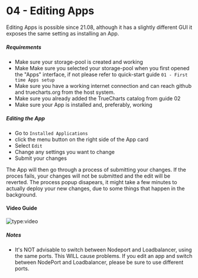 # 04 - Editing Apps

Editing Apps is possible since 21.08, although it has a slightly different GUI it exposes the same setting as installing an App.

##### Requirements

- Make sure your storage-pool is created and working
- Make Make sure you selected your storage-pool when you first opened the "Apps" interface, if not please refer to quick-start guide `01 - First time Apps setup`
- Make sure you have a working internet connection and can reach github and truecharts.org from the host system.
- Make sure you already added the TrueCharts catalog from guide 02
- Make sure your App is installed and, preferably, working

##### Editing the App

- Go to `Installed Applications`
- click the menu button on the right side of the App card
- Select `Edit`
- Change any settings you want to change
- Submit your changes

The App will then go through a process of submitting your changes. If the proces fails, your changes will not be submitted and the edit will be reverted.
The process popup disapears, it might take a few minutes to actually deploy your new changes, due to some things that happen in the background.

#### Video Guide

![type:video](https://www.youtube.com/embed/3ki2AlBYwsc)

##### Notes

- It's NOT advisable to switch between Nodeport and Loadbalancer, using the same ports. This WILL cause problems. If you edit an app and switch between NodePort and Loadbalancer, please be sure to use different ports.
